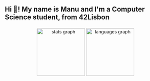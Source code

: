 <h2 align="left">Hi 👋! My name is Manu and I'm a Computer Science student, from 42Lisbon</h2>

###

<div align="center">
  <img src="https://github-readme-stats.vercel.app/api?username=manucovr&hide_title=false&hide_rank=false&show_icons=true&include_all_commits=true&count_private=true&disable_animations=false&theme=dracula&locale=en&hide_border=false" height="150" alt="stats graph"  />
  <img src="https://github-readme-stats.vercel.app/api/top-langs?username=manucovr&locale=en&hide_title=false&layout=compact&card_width=320&langs_count=5&theme=dracula&hide_border=false" height="150" alt="languages graph"  />
</div>


